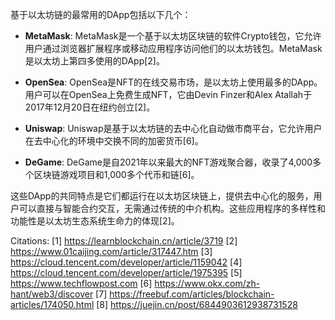 基于以太坊链的最常用的DApp包括以下几个：

- **MetaMask**: MetaMask是一个基于以太坊区块链的软件Crypto钱包，它允许用户通过浏览器扩展程序或移动应用程序访问他们的以太坊钱包。MetaMask是以太坊上第四多使用的DApp[2]。

- **OpenSea**: OpenSea是NFT的在线交易市场，是以太坊上使用最多的DApp。用户可以在OpenSea上免费生成NFT，它由Devin Finzer和Alex Atallah于2017年12月20日在纽约创立[2]。

- **Uniswap**: Uniswap是基于以太坊链的去中心化自动做市商平台，它允许用户在去中心化的环境中交换不同的加密货币[6]。

- **DeGame**: DeGame是自2021年以来最大的NFT游戏聚合器，收录了4,000多个区块链游戏项目和1,000多个代币和链[6]。

这些DApp的共同特点是它们都运行在以太坊区块链上，提供去中心化的服务，用户可以直接与智能合约交互，无需通过传统的中介机构。这些应用程序的多样性和功能性是以太坊生态系统生命力的体现[2]。

Citations:
[1] https://learnblockchain.cn/article/3719
[2] https://www.01caijing.com/article/317447.htm
[3] https://cloud.tencent.com/developer/article/1159042
[4] https://cloud.tencent.com/developer/article/1975395
[5] https://www.techflowpost.com
[6] https://www.okx.com/zh-hant/web3/discover
[7] https://freebuf.com/articles/blockchain-articles/174050.html
[8] https://juejin.cn/post/6844903612938731528
